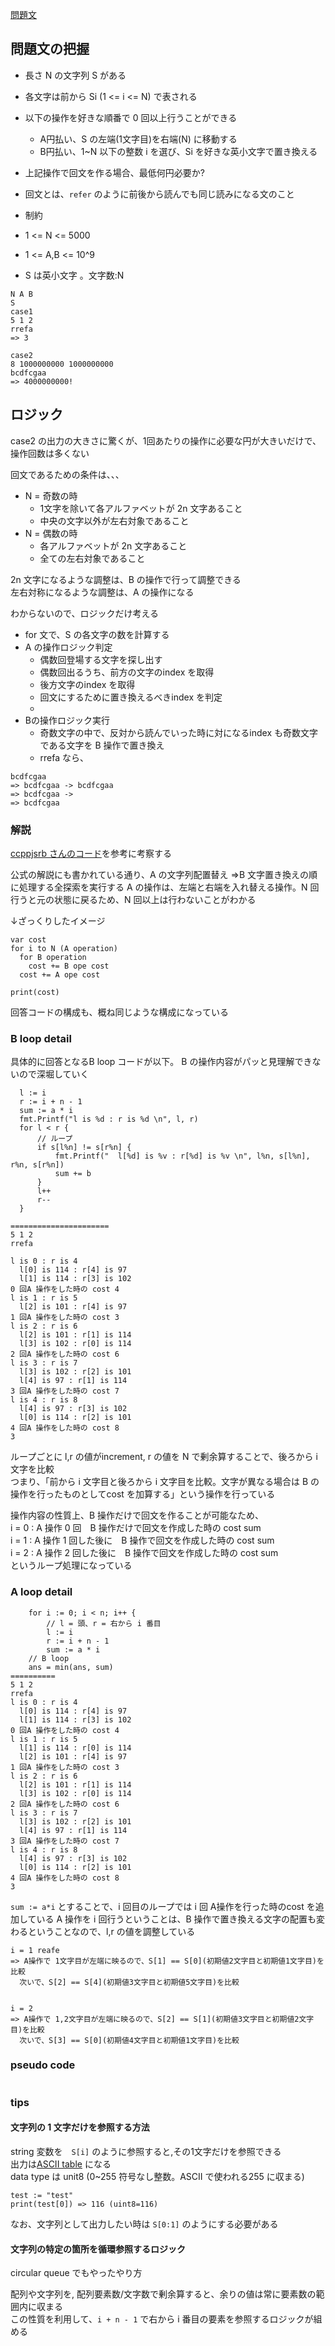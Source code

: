 [問題文]()

## 問題文の把握

- 長さ N の文字列 S がある
- 各文字は前から Si (1 <= i <= N) で表される
- 以下の操作を好きな順番で 0 回以上行うことができる
  - A円払い、S の左端(1文字目)を右端(N) に移動する
  - B円払い、1~N 以下の整数 i を選び、Si を好きな英小文字で置き換える
- 上記操作で回文を作る場合、最低何円必要か?

- 回文とは、`refer` のように前後から読んでも同じ読みになる文のこと

- 制約
- 1 <= N <= 5000
- 1 <= A,B <= 10^9
- S は英小文字 。文字数:N

```
N A B
S
case1
5 1 2
rrefa
=> 3

case2
8 1000000000 1000000000
bcdfcgaa
=> 4000000000!

```

## ロジック

case2 の出力の大きさに驚くが、1回あたりの操作に必要な円が大きいだけで、操作回数は多くない

回文であるための条件は、、、
- N = 奇数の時
  - 1文字を除いて各アルファベットが 2n 文字あること
  - 中央の文字以外が左右対象であること
- N = 偶数の時
  - 各アルファベットが 2n 文字あること
  - 全ての左右対象であること

2n 文字になるような調整は、B の操作で行って調整できる  
左右対称になるような調整は、A の操作になる  

わからないので、ロジックだけ考える

- for 文で、S の各文字の数を計算する
- A の操作ロジック判定
  - 偶数回登場する文字を探し出す
  - 偶数回出るうち、前方の文字のindex を取得
  - 後方文字のindex を取得
  - 回文にするために置き換えるべきindex を判定
  - 
- Bの操作ロジック実行
  - 奇数文字の中で、反対から読んでいった時に対になるindex も奇数文字である文字を B 操作で置き換え
  - rrefa なら、



```
bcdfcgaa
=> bcdfcgaa -> bcdfcgaa 
=> bcdfcgaa -> 
=> bcdfcgaa

```

### 解説

[ccppjsrb さんのコード](https://atcoder.jp/contests/abc286/submissions/38197170)を参考に考察する  

公式の解説にも書かれている通り、A の文字列配置替え =>B 文字置き換えの順に処理する全探索を実行する
A の操作は、左端と右端を入れ替える操作。N 回行うと元の状態に戻るため、N 回以上は行わないことがわかる

↓ざっくりしたイメージ  

```
var cost
for i to N (A operation)
  for B operation 
    cost += B ope cost
  cost += A ope cost
  
print(cost)
```

回答コードの構成も、概ね同じような構成になっている

### B loop detail

具体的に回答となるB loop コードが以下。
B の操作内容がパッと見理解できないので深堀していく  

```
  l := i
  r := i + n - 1
  sum := a * i
  fmt.Printf("l is %d : r is %d \n", l, r)
  for l < r {
      // ループ
      if s[l%n] != s[r%n] {
          fmt.Printf("  l[%d] is %v : r[%d] is %v \n", l%n, s[l%n], r%n, s[r%n])
          sum += b
      }
      l++
      r--
  }
  
======================
5 1 2
rrefa

l is 0 : r is 4 
  l[0] is 114 : r[4] is 97 
  l[1] is 114 : r[3] is 102 
0 回A 操作をした時の cost 4 
l is 1 : r is 5 
  l[2] is 101 : r[4] is 97 
1 回A 操作をした時の cost 3 
l is 2 : r is 6 
  l[2] is 101 : r[1] is 114 
  l[3] is 102 : r[0] is 114 
2 回A 操作をした時の cost 6 
l is 3 : r is 7 
  l[3] is 102 : r[2] is 101 
  l[4] is 97 : r[1] is 114 
3 回A 操作をした時の cost 7 
l is 4 : r is 8 
  l[4] is 97 : r[3] is 102 
  l[0] is 114 : r[2] is 101 
4 回A 操作をした時の cost 8 
3
```

ループごとに l,r の値がincrement, r の値を N で剰余算することで、後ろから i 文字を比較  
つまり、「前から i 文字目と後ろから i 文字目を比較。文字が異なる場合は B の操作を行ったものとしてcost を加算する」という操作を行っている  

操作内容の性質上、B 操作だけで回文を作ることが可能なため、  
i = 0 : A 操作 0 回　B 操作だけで回文を作成した時の cost sum   
i = 1 : A 操作 1 回した後に　B 操作で回文を作成した時の cost sum   
i = 2 : A 操作 2 回した後に　B 操作で回文を作成した時の cost sum  
というループ処理になっている

### A loop detail

```
	for i := 0; i < n; i++ {
		// l = 頭、r = 右から i 番目
		l := i
		r := i + n - 1
		sum := a * i
	// B loop
    ans = min(ans, sum)
==========
5 1 2
rrefa
l is 0 : r is 4 
  l[0] is 114 : r[4] is 97 
  l[1] is 114 : r[3] is 102 
0 回A 操作をした時の cost 4 
l is 1 : r is 5 
  l[1] is 114 : r[0] is 114 
  l[2] is 101 : r[4] is 97 
1 回A 操作をした時の cost 3 
l is 2 : r is 6 
  l[2] is 101 : r[1] is 114 
  l[3] is 102 : r[0] is 114 
2 回A 操作をした時の cost 6 
l is 3 : r is 7 
  l[3] is 102 : r[2] is 101 
  l[4] is 97 : r[1] is 114 
3 回A 操作をした時の cost 7 
l is 4 : r is 8 
  l[4] is 97 : r[3] is 102 
  l[0] is 114 : r[2] is 101 
4 回A 操作をした時の cost 8 
3

```

`sum := a*i` とすることで、i 回目のループでは i 回 A操作を行った時のcost を追加している
A 操作を i 回行うということは、B 操作で置き換える文字の配置も変わるということなので、l,r の値を調整している  

```
i = 1 reafe
=> A操作で 1文字目が左端に映るので、S[1] == S[0](初期値2文字目と初期値1文字目)を比較
  次いで、S[2] == S[4](初期値3文字目と初期値5文字目)を比較
  

i = 2
=> A操作で 1,2文字目が左端に映るので、S[2] == S[1](初期値3文字目と初期値2文字目)を比較
  次いで、S[3] == S[0](初期値4文字目と初期値1文字目)を比較

```

### pseudo code

```
```

### tips

#### 文字列の 1 文字だけを参照する方法 

string 変数を　`S[i]` のように参照すると,その1文字だけを参照できる  
出力は[ASCII table](https://www.rapidtables.com/code/text/ascii-table.html) になる  
data type は unit8 (0~255 符号なし整数。ASCII で使われる255 に収まる)  

```
test := "test"
print(test[0]) => 116 (uint8=116)
```

なお、文字列として出力したい時は `S[0:1]` のようにする必要がある  

#### 文字列の特定の箇所を循環参照するロジック

circular queue でもやったやり方

配列や文字列を, 配列要素数/文字数で剰余算すると、余りの値は常に要素数の範囲内に収まる  
この性質を利用して、`i + n - 1` で右から i 番目の要素を参照するロジックが組める   
